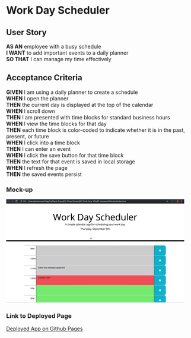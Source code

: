 # Work Day Scheduler

## **User Story**

**AS AN** employee with a busy schedule  
**I WANT** to add important events to a daily planner  
**SO THAT** I can manage my time effectively  

## **Acceptance Criteria**

**GIVEN** I am using a daily planner to create a schedule  
**WHEN** I open the planner  
**THEN** the current day is displayed at the top of the calendar  
**WHEN** I scroll down  
**THEN** I am presented with time blocks for standard business hours  
**WHEN** I view the time blocks for that day  
**THEN** each time block is color-coded to indicate whether it is in the past, present, or future  
**WHEN** I click into a time block  
**THEN** I can enter an event  
**WHEN** I click the save button for that time block  
**THEN** the text for that event is saved in local storage  
**WHEN** I refresh the page  
**THEN** the saved events persist  

### **Mock-up** 

![](/assets/images/05-third-party-apis-homework-demo.gif)

### Link to Deployed Page

[Deployed App on Github Pages](https://ldagnese.github.io/work-scheduler/)
